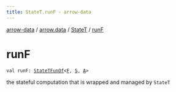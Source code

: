 ```yaml
---
title: StateT.runF - arrow-data
---
```


[arrow-data](../../index.html) / [arrow.data](../index.html) / [StateT](index.html) / [runF](./run-f.html)

# runF

`val runF: `[`StateTFunOf`](../-state-t-fun-of.html)`<`[`F`](index.html#F)`, `[`S`](index.html#S)`, `[`A`](index.html#A)`>`

the stateful computation that is wrapped and managed by `StateT`

